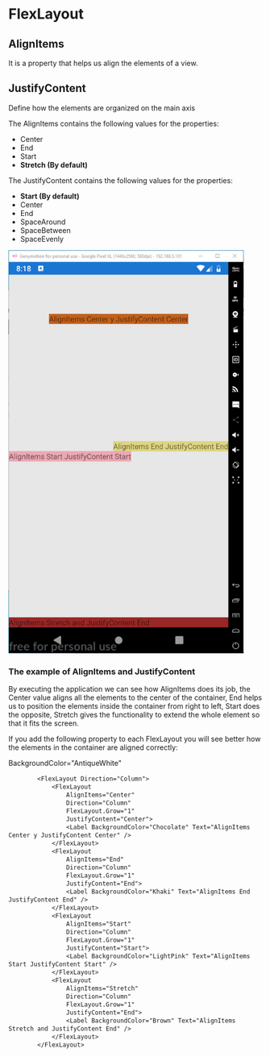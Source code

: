 # FlexLayout

## AlignItems

It is a property that helps us align the elements of a view.

## JustifyContent

Define how the elements are organized on the main axis

The AlignItems contains the following values for the properties:

- Center
- End
- Start
- **Stretch (By default)**

The JustifyContent contains the following values for the properties:

- **Start (By default)**
- Center
- End
- SpaceAround
- SpaceBetween
- SpaceEvenly

<img src="https://github.com/jorgemht/FlexLayoutXF/blob/master/Screenshots/AlignItems%20and%20JustifyContent.PNG" height="800">

### The example of AlignItems and JustifyContent

By executing the application we can see how AlignItems does its job, the Center value aligns all the elements to the center of the container, End helps us to position the elements inside the container from right to left, Start does the opposite, Stretch gives the functionality to extend the whole element so that it fits the screen.

If you add the following property to each FlexLayout you will see better how the elements in the container are aligned correctly:

BackgroundColor="AntiqueWhite"

```
        <FlexLayout Direction="Column">
            <FlexLayout
                AlignItems="Center"
                Direction="Column"
                FlexLayout.Grow="1"
                JustifyContent="Center">
                <Label BackgroundColor="Chocolate" Text="AlignItems Center y JustifyContent Center" />
            </FlexLayout>
            <FlexLayout
                AlignItems="End"
                Direction="Column"
                FlexLayout.Grow="1"
                JustifyContent="End">
                <Label BackgroundColor="Khaki" Text="AlignItems End JustifyContent End" />
            </FlexLayout>
            <FlexLayout
                AlignItems="Start"
                Direction="Column"
                FlexLayout.Grow="1"
                JustifyContent="Start">
                <Label BackgroundColor="LightPink" Text="AlignItems Start JustifyContent Start" />
            </FlexLayout>
            <FlexLayout
                AlignItems="Stretch"
                Direction="Column"
                FlexLayout.Grow="1"
                JustifyContent="End">
                <Label BackgroundColor="Brown" Text="AlignItems Stretch and JustifyContent End" />
            </FlexLayout>
        </FlexLayout>
```
